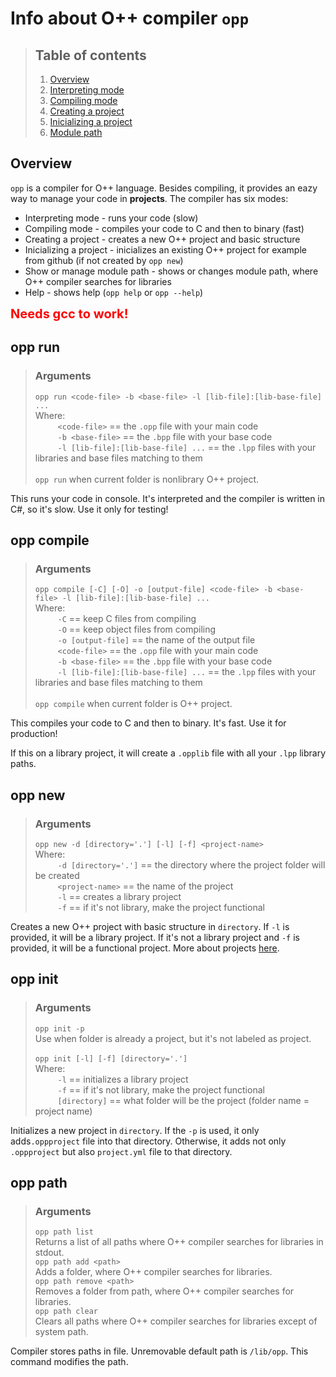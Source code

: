 # Info about O++ compiler `opp`

> ## Table of contents
> 1. [Overview](#overview)
> 2. [Interpreting mode](#opp-run)
> 3. [Compiling mode](#opp-compile)
> 4. [Creating a project](#opp-new)
> 5. [Inicializing a project](#opp-init)
> 6. [Module path](#opp-path)

## Overview
`opp` is a compiler for O++ language. Besides compiling, it provides an eazy way to manage your code in **projects**.
The compiler has six modes:
- Interpreting mode - runs your code (slow)
- Compiling mode - compiles your code to C and then to binary (fast)
- Creating a project - creates a new O++ project and basic structure
- Inicializing a project - inicializes an existing O++ project for example from github (if not created by `opp new`)
- Show or manage module path - shows or changes module path, where O++ compiler searches for libraries
- Help - shows help (`opp help` or `opp --help`)

<span style="color:red;font-size:20px"><strong>Needs gcc to work!</strong></span>

## opp run
> ### Arguments
> `opp run <code-file> -b <base-file> -l [lib-file]:[lib-base-file] ...` <br>
> Where: <br>
> $\qquad$ `<code-file>` == the `.opp` file with your main code <br>
> $\qquad$ `-b <base-file>` == the `.bpp` file with your base code <br>
> $\qquad$ `-l [lib-file]:[lib-base-file] ...` == the `.lpp` files with your libraries and base files matching to them <br>
> <br>
> `opp run` when current folder is nonlibrary O++ project.

This runs your code in console. It's interpreted and the compiler is written in C#, so it's slow. Use it only for testing!

## opp compile
> ### Arguments
> `opp compile [-C] [-O] -o [output-file] <code-file> -b <base-file> -l [lib-file]:[lib-base-file] ...` <br>
> Where: <br>
> $\qquad$ `-C` == keep C files from compiling <br>
> $\qquad$ `-O` == keep object files from compiling <br>
> $\qquad$ `-o [output-file]` == the name of the output file <br>
> $\qquad$ `<code-file>` == the `.opp` file with your main code <br>
> $\qquad$ `-b <base-file>` == the `.bpp` file with your base code <br>
> $\qquad$ `-l [lib-file]:[lib-base-file] ...` == the `.lpp` files with your libraries and base files matching to them <br>
> <br>
> `opp compile` when current folder is O++ project.

This compiles your code to C and then to binary. It's fast. Use it for production!

If this on a library project, it will create a `.opplib` file with all your `.lpp` library paths.

## opp new
> ### Arguments
> `opp new -d [directory='.'] [-l] [-f] <project-name>` <br>
> Where: <br>
> $\qquad$ `-d [directory='.']` == the directory where the project folder will be created <br>
> $\qquad$ `<project-name>` == the name of the project <br>
> $\qquad$ `-l` == creates a library project <br>
> $\qquad$ `-f` == if it's not library, make the project functional <br>

Creates a new O++ project with basic structure in `directory`. If `-l` is provided, it will be a library project. If it's not a library project and `-f` is provided, it will be a functional project. More about projects [here](PROJECT.MD).

## opp init
> ### Arguments
> `opp init -p` <br>
> Use when folder is already a project, but it's not labeled as project.<br>
> <br>
> `opp init [-l] [-f] [directory='.']` <br>
> Where: <br>
> $\qquad$ `-l` == initializes a library project <br>
> $\qquad$ `-f` == if it's not library, make the project functional <br>
> $\qquad$ `[directory]` == what folder will be the project (folder name = project name) <br>

Initializes a new project in `directory`. If the `-p` is used, it only adds`.oppproject` file into that directory.
Otherwise, it adds not only `.oppproject` but also `project.yml` file to that directory.

## opp path
> ### Arguments
> `opp path list` <br>
> Returns a list of all paths where O++ compiler searches for libraries in stdout. <br>
> `opp path add <path>` <br>
> Adds a folder, where O++ compiler searches for libraries. <br>
> `opp path remove <path>` <br>
> Removes a folder from path, where O++ compiler searches for libraries. <br>
> `opp path clear` <br>
> Clears all paths where O++ compiler searches for libraries except of system path. <br>

Compiler stores paths in file. Unremovable default path is `/lib/opp`. This command modifies the path.
